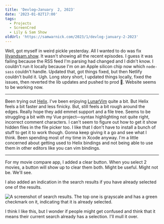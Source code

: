 ```yaml
---
title: 'Devlog—January  2, 2023'
date: '2023-01-02T17:00'
tags:
  - Projects
  - ScreenCred
  - Lily & Sam Show
oldUrl: 'https://samwarnick.com/2023/1/devlog-january-2-2023'
---
```


Well, got myself in weird pickle yesterday. All I wanted to do was fix [lilyandsam.show](https://lilyandsam.show). It wasn't showing all the recent episodes. I guess it was failing because the RSS feed I'm parsing had changed and I didn't know. I couldn't run it locally because I'm on an Apple silicon chip now which `node-sass` couldn't handle. Updated that, got things fixed, but then Netlify couldn't build it. Ugh. Long story short, I updated things locally, fixed the issues, then reverted the lib updates and pushed to prod 🤫. Website seems to be working now.

---

Been trying out [Helix](https://helix-editor.com/). I've been enjoying [LunarVim](https://www.lunarvim.org/) quite a bit. But Helix feels a bit faster and less finicky. But, still feels a bit rough around the edges. Really hope they add emmet support and a file tree. Seems to be struggling a bit with my Vue project—syntax highlighting not quite right, incorrect comment characters. I can't seem to figure out how to get it show hidden files in the file picker too. I like that I don't have to install a bunch of stuff to get it to work though. Gonna keep giving it a go and see what I think. Been spending most of my time in Xcode anyway. I'm a little concerned about getting used to Helix bindings and not being able to use them in other editors like you can vim bindings.

---

For my movie compare app, I added a clear button. When you select 2 movies, a button will show up to clear them both. Might be useful. Might not be. We'll see.

I also added an indication in the search results if you have already selected one of the results.

![A screenshot of search results. The top one is grayscale and has a green checkmark on it, indicating that it is already selected.](/media/2023-01-02-already-selected.png "So fancy! But probably need to give it some more contrast.")

I think I like this, but I wonder if people might get confused and think that it means their current search already has a selection. I'll mull it over.
